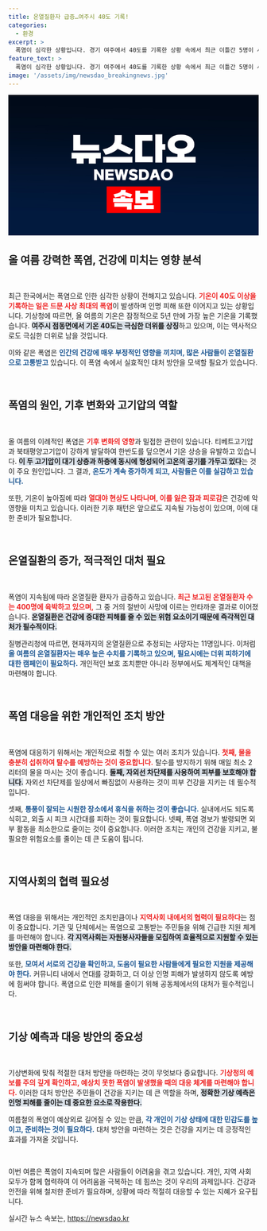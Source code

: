 ```yaml
---
title: 온열질환자 급증…여주시 40도 기록!
categories:
  - 환경
excerpt: >
  폭염이 심각한 상황입니다. 경기 여주에서 40도를 기록한 상황 속에서 최근 이틀간 5명이 사망했습니다. 온열질환자가 급증하고 광복절까지 폭염이 지속될 예정이라 주의가 필요합니다. 올 여름, 역사적 더위가 다시 찾아올까요?
feature_text: >
  폭염이 심각한 상황입니다. 경기 여주에서 40도를 기록한 상황 속에서 최근 이틀간 5명이 사망했습니다. 온열질환자가 급증하고 광복절까지 폭염이 지속될 예정이라 주의가 필요합니다. 올 여름, 역사적 더위가 다시 찾아올까요?
image: '/assets/img/newsdao_breakingnews.jpg'
---
```


<p><img src="/assets/img/newsdao_breakingnews.jpg" alt="ontimetimes 속보" /></p>

<h2 data-ke-size="size26">올 여름 강력한 폭염, 건강에 미치는 영향 분석</h2>

<p data-ke-size="size16">&nbsp;</p>  

<p>최근 한국에서는 폭염으로 인한 심각한 상황이 전해지고 있습니다. <b><span style="color: #ee2323;">기온이 40도 이상을 기록하는 일은 드문 사상 최대의 폭염</span></b>이 발생하며 인명 피해 또한 이어지고 있는 상황입니다. 기상청에 따르면, 올 여름의 기온은 잠정적으로 5년 만에 가장 높은 기온을 기록했습니다. <b><span style="background-color: #21538527;">여주시 점동면에서 기온 40도는 극심한 더위를 상징</span></b>하고 있으며, 이는 역사적으로도 극심한 더위로 남을 것입니다.</p>

<p>이와 같은 폭염은 <b><span style="color: #1a5490;">인간의 건강에 매우 부정적인 영향을 끼치며, 많은 사람들이 온열질환으로 고통받고</span></b> 있습니다. 이 폭염 속에서 실효적인 대처 방안을 모색할 필요가 있습니다.  </p>

<p data-ke-size="size16">&nbsp;</p>  

<h2 data-ke-size="size26">폭염의 원인, 기후 변화와 고기압의 역할</h2>

<p data-ke-size="size16">&nbsp;</p>  

<p>올 여름의 이례적인 폭염은 <b><span style="color: #ee2323;">기후 변화의 영향</span></b>과 밀접한 관련이 있습니다. 티베트고기압과 북태평양고기압이 강하게 발달하여 한반도를 덮으면서 기온 상승을 유발하고 있습니다. <b><span style="background-color: #21538527;">이 두 고기압이 대기 상층과 하층에 동시에 형성되어 고온의 공기를 가두고 있다</span></b>는 것이 주요 원인입니다. 그 결과, <b><span style="color: #1a5490;">온도가 계속 증가하게 되고, 사람들은 이를 실감하고 있습니다.</span></b></p>

<p>또한, 기온이 높아짐에 따라 <b><span style="color: #ee2323;">열대야 현상도 나타나며, 이를 잃은 잠과 피로감</span></b>은 건강에 악영향을 미치고 있습니다. 이러한 기후 패턴은 앞으로도 지속될 가능성이 있으며, 이에 대한 준비가 필요합니다.  </p>

<p data-ke-size="size16">&nbsp;</p>  

<h2 data-ke-size="size26">온열질환의 증가, 적극적인 대처 필요</h2>

<p data-ke-size="size16">&nbsp;</p>  

<p>폭염이 지속됨에 따라 온열질환 환자가 급증하고 있습니다. <b><span style="color: #ee2323;">최근 보고된 온열질환자 수는 400명에 육박하고 있으며,</span></b> 그 중 거의 절반이 사망에 이르는 안타까운 결과로 이어졌습니다. <b><span style="background-color: #21538527;">온열질환은 건강에 중대한 피해를 줄 수 있는 위험 요소이기 때문에 즉각적인 대처가 필수적이다.</span></b></p>

<p>질병관리청에 따르면, 현재까지의 온열질환으로 추정되는 사망자는 11명입니다. 이처럼 <b><span style="color: #1a5490;">올 여름의 온열질환자는 매우 높은 수치를 기록하고 있으며, 필요시에는 더위 피하기에 대한 캠페인이 필요하다.</span></b> 개인적인 보호 조치뿐만 아니라 정부에서도 체계적인 대책을 마련해야 합니다.</p>

<p data-ke-size="size16">&nbsp;</p>  

<h2 data-ke-size="size26">폭염 대응을 위한 개인적인 조치 방안</h2>

<p data-ke-size="size16">&nbsp;</p>  

<p>폭염에 대응하기 위해서는 개인적으로 취할 수 있는 여러 조치가 있습니다. <b><span style="color: #ee2323;">첫째, 물을 충분히 섭취하여 탈수를 예방하는 것이 중요합니다.</span></b> 탈수를 방지하기 위해 매일 최소 2리터의 물을 마시는 것이 좋습니다. <b><span style="background-color: #21538527;">둘째, 자외선 차단제를 사용하여 피부를 보호해야 합니다.</span></b> 자외선 차단제를 일상에서 빠짐없이 사용하는 것이 피부 건강을 지키는 데 필수적입니다. </p>

<p>셋째, <b><span style="color: #1a5490;">통풍이 잘되는 시원한 장소에서 휴식을 취하는 것이 좋습니다.</span></b> 실내에서도 되도록 식히고, 외출 시 피크 시간대를 피하는 것이 필요합니다. 넷째, 폭염 경보가 발령되면 외부 활동을 최소한으로 줄이는 것이 중요합니다. 이러한 조치는 개인의 건강을 지키고, 불필요한 위험요소를 줄이는 데 큰 도움이 됩니다.  </p>

<p data-ke-size="size16">&nbsp;</p>  

<h2 data-ke-size="size26">지역사회의 협력 필요성</h2>

<p data-ke-size="size16">&nbsp;</p>  

<p>폭염 대응을 위해서는 개인적인 조치만큼이나 <b><span style="color: #ee2323;">지역사회 내에서의 협력이 필요하다</span></b>는 점이 중요합니다. 기관 및 단체에서는 폭염으로 고통받는 주민들을 위해 긴급한 지원 체계를 마련해야 합니다. <b><span style="background-color: #21538527;">각 지역사회는 자원봉사자들을 모집하여 효율적으로 지원할 수 있는 방안을 마련해야 한다.</span></b></p>

<p>또한, <b><span style="color: #1a5490;">모여서 서로의 건강을 확인하고, 도움이 필요한 사람들에게 필요한 지원을 제공해야 한다.</span></b> 커뮤니티 내에서 연대를 강화하고, 더 이상 인명 피해가 발생하지 않도록 예방에 힘써야 합니다. 폭염으로 인한 피해를 줄이기 위해 공동체에서의 대처가 필수적입니다.  </p>

<p data-ke-size="size16">&nbsp;</p>  

<h2 data-ke-size="size26">기상 예측과 대응 방안의 중요성</h2>

<p data-ke-size="size16">&nbsp;</p>  

<p>기상변화에 맞춰 적절한 대처 방안을 마련하는 것이 무엇보다 중요합니다. <b><span style="color: #ee2323;">기상청의 예보를 주의 깊게 확인하고, 예상치 못한 폭염이 발생했을 때의 대응 체계를 마련해야 합니다.</span></b> 이러한 대처 방안은 주민들이 건강을 지키는 데 큰 역할을 하며, <b><span style="background-color: #21538527;">정확한 기상 예측은 인명 피해를 줄이는 데 중요한 요소로 작용한다.</span></b></p>

<p>여름철의 폭염이 예상외로 길어질 수 있는 만큼, <b><span style="color: #1a5490;">각 개인이 기상 상태에 대한 민감도를 높이고, 준비하는 것이 필요하다.</span></b> 대처 방안을 마련하는 것은 건강을 지키는 데 긍정적인 효과를 가져올 것입니다.  </p>

<p data-ke-size="size16">&nbsp;</p>  

<p>이번 여름은 폭염이 지속되며 많은 사람들이 어려움을 겪고 있습니다. 개인, 지역 사회 모두가 함께 협력하여 이 어려움을 극복하는 데 힘쓰는 것이 우리의 과제입니다. 건강과 안전을 위해 철저한 준비가 필요하며, 상황에 따라 적절히 대응할 수 있는 지혜가 요구됩니다.</p>
실시간 뉴스 속보는, <a href="https://newsdao.kr" rel="dofollow">https://newsdao.kr</a>


